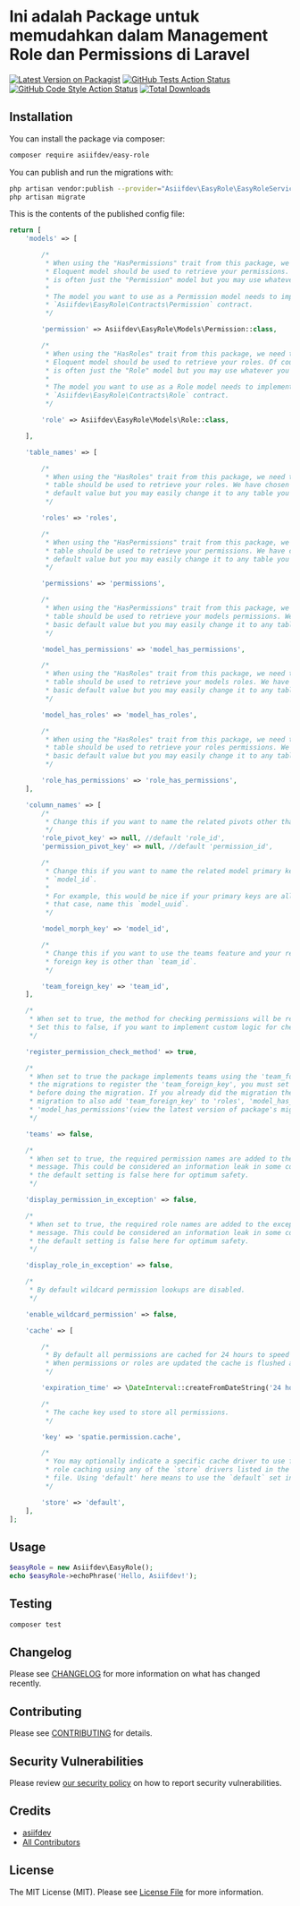 # Ini adalah Package untuk memudahkan dalam Management Role dan Permissions di Laravel

[![Latest Version on Packagist](https://img.shields.io/packagist/v/asiifdev/easy-role.svg?style=flat-square)](https://packagist.org/packages/asiifdev/easy-role)
[![GitHub Tests Action Status](https://img.shields.io/github/actions/workflow/status/asiifdev/easy-role/run-tests.yml?branch=main&label=tests&style=flat-square)](https://github.com/asiifdev/easy-role/actions?query=workflow%3Arun-tests+branch%3Amain)
[![GitHub Code Style Action Status](https://img.shields.io/github/actions/workflow/status/asiifdev/easy-role/fix-php-code-style-issues.yml?branch=main&label=code%20style&style=flat-square)](https://github.com/asiifdev/easy-role/actions?query=workflow%3A"Fix+PHP+code+style+issues"+branch%3Amain)
[![Total Downloads](https://img.shields.io/packagist/dt/asiifdev/easy-role.svg?style=flat-square)](https://packagist.org/packages/asiifdev/easy-role)

<!-- This is where your description should go. Limit it to a paragraph or two. Consider adding a small example. -->
<!-- 
## Support us

[<img src="https://github-ads.s3.eu-central-1.amazonaws.com/easy-role.jpg?t=1" width="419px" />](https://spatie.be/github-ad-click/easy-role)

We invest a lot of resources into creating [best in class open source packages](https://spatie.be/open-source). You can support us by [buying one of our paid products](https://spatie.be/open-source/support-us).

We highly appreciate you sending us a postcard from your hometown, mentioning which of our package(s) you are using. You'll find our address on [our contact page](https://spatie.be/about-us). We publish all received postcards on [our virtual postcard wall](https://spatie.be/open-source/postcards). -->

## Installation

You can install the package via composer:

```bash
composer require asiifdev/easy-role
```

You can publish and run the migrations with:

```bash
php artisan vendor:publish --provider="Asiifdev\EasyRole\EasyRoleServiceProvider"
php artisan migrate
```

This is the contents of the published config file:

```php
return [
    'models' => [

        /*
         * When using the "HasPermissions" trait from this package, we need to know which
         * Eloquent model should be used to retrieve your permissions. Of course, it
         * is often just the "Permission" model but you may use whatever you like.
         *
         * The model you want to use as a Permission model needs to implement the
         * `Asiifdev\EasyRole\Contracts\Permission` contract.
         */

        'permission' => Asiifdev\EasyRole\Models\Permission::class,

        /*
         * When using the "HasRoles" trait from this package, we need to know which
         * Eloquent model should be used to retrieve your roles. Of course, it
         * is often just the "Role" model but you may use whatever you like.
         *
         * The model you want to use as a Role model needs to implement the
         * `Asiifdev\EasyRole\Contracts\Role` contract.
         */

        'role' => Asiifdev\EasyRole\Models\Role::class,

    ],

    'table_names' => [

        /*
         * When using the "HasRoles" trait from this package, we need to know which
         * table should be used to retrieve your roles. We have chosen a basic
         * default value but you may easily change it to any table you like.
         */

        'roles' => 'roles',

        /*
         * When using the "HasPermissions" trait from this package, we need to know which
         * table should be used to retrieve your permissions. We have chosen a basic
         * default value but you may easily change it to any table you like.
         */

        'permissions' => 'permissions',

        /*
         * When using the "HasPermissions" trait from this package, we need to know which
         * table should be used to retrieve your models permissions. We have chosen a
         * basic default value but you may easily change it to any table you like.
         */

        'model_has_permissions' => 'model_has_permissions',

        /*
         * When using the "HasRoles" trait from this package, we need to know which
         * table should be used to retrieve your models roles. We have chosen a
         * basic default value but you may easily change it to any table you like.
         */

        'model_has_roles' => 'model_has_roles',

        /*
         * When using the "HasRoles" trait from this package, we need to know which
         * table should be used to retrieve your roles permissions. We have chosen a
         * basic default value but you may easily change it to any table you like.
         */

        'role_has_permissions' => 'role_has_permissions',
    ],

    'column_names' => [
        /*
         * Change this if you want to name the related pivots other than defaults
         */
        'role_pivot_key' => null, //default 'role_id',
        'permission_pivot_key' => null, //default 'permission_id',

        /*
         * Change this if you want to name the related model primary key other than
         * `model_id`.
         *
         * For example, this would be nice if your primary keys are all UUIDs. In
         * that case, name this `model_uuid`.
         */

        'model_morph_key' => 'model_id',

        /*
         * Change this if you want to use the teams feature and your related model's
         * foreign key is other than `team_id`.
         */

        'team_foreign_key' => 'team_id',
    ],

    /*
     * When set to true, the method for checking permissions will be registered on the gate.
     * Set this to false, if you want to implement custom logic for checking permissions.
     */

    'register_permission_check_method' => true,

    /*
     * When set to true the package implements teams using the 'team_foreign_key'. If you want
     * the migrations to register the 'team_foreign_key', you must set this to true
     * before doing the migration. If you already did the migration then you must make a new
     * migration to also add 'team_foreign_key' to 'roles', 'model_has_roles', and
     * 'model_has_permissions'(view the latest version of package's migration file)
     */

    'teams' => false,

    /*
     * When set to true, the required permission names are added to the exception
     * message. This could be considered an information leak in some contexts, so
     * the default setting is false here for optimum safety.
     */

    'display_permission_in_exception' => false,

    /*
     * When set to true, the required role names are added to the exception
     * message. This could be considered an information leak in some contexts, so
     * the default setting is false here for optimum safety.
     */

    'display_role_in_exception' => false,

    /*
     * By default wildcard permission lookups are disabled.
     */

    'enable_wildcard_permission' => false,

    'cache' => [

        /*
         * By default all permissions are cached for 24 hours to speed up performance.
         * When permissions or roles are updated the cache is flushed automatically.
         */

        'expiration_time' => \DateInterval::createFromDateString('24 hours'),

        /*
         * The cache key used to store all permissions.
         */

        'key' => 'spatie.permission.cache',

        /*
         * You may optionally indicate a specific cache driver to use for permission and
         * role caching using any of the `store` drivers listed in the cache.php config
         * file. Using 'default' here means to use the `default` set in cache.php.
         */

        'store' => 'default',
    ],
];
```

## Usage

```php
$easyRole = new Asiifdev\EasyRole();
echo $easyRole->echoPhrase('Hello, Asiifdev!');
```

## Testing

```bash
composer test
```

## Changelog

Please see [CHANGELOG](CHANGELOG.md) for more information on what has changed recently.

## Contributing

Please see [CONTRIBUTING](CONTRIBUTING.md) for details.

## Security Vulnerabilities

Please review [our security policy](../../security/policy) on how to report security vulnerabilities.

## Credits

- [asiifdev](https://github.com/asiifdev)
- [All Contributors](../../contributors)

## License

The MIT License (MIT). Please see [License File](LICENSE.md) for more information.
